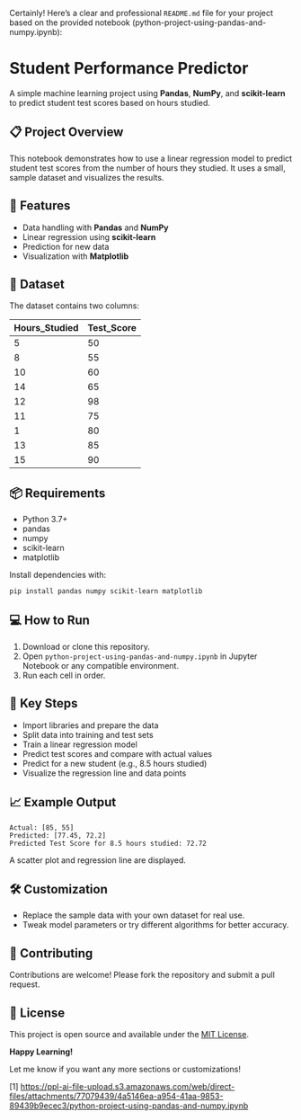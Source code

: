 
Certainly! Here’s a clear and professional `README.md` file for your project based on the provided notebook (python-project-using-pandas-and-numpy.ipynb):

# Student Performance Predictor

A simple machine learning project using **Pandas**, **NumPy**, and **scikit-learn** to predict student test scores based on hours studied.

## 📋 Project Overview

This notebook demonstrates how to use a linear regression model to predict student test scores from the number of hours they studied. It uses a small, sample dataset and visualizes the results.

## 🚀 Features

- Data handling with **Pandas** and **NumPy**
- Linear regression using **scikit-learn**
- Prediction for new data
- Visualization with **Matplotlib**

## 📝 Dataset

The dataset contains two columns:

| Hours_Studied | Test_Score |
|---------------|------------|
| 5             | 50         |
| 8             | 55         |
| 10            | 60         |
| 14            | 65         |
| 12            | 98         |
| 11            | 75         |
| 1             | 80         |
| 13            | 85         |
| 15            | 90         |

## 📦 Requirements

- Python 3.7+
- pandas
- numpy
- scikit-learn
- matplotlib

Install dependencies with:

```bash
pip install pandas numpy scikit-learn matplotlib
```

## 💻 How to Run

1. Download or clone this repository.
2. Open `python-project-using-pandas-and-numpy.ipynb` in Jupyter Notebook or any compatible environment.
3. Run each cell in order.

## 🔑 Key Steps

- Import libraries and prepare the data
- Split data into training and test sets
- Train a linear regression model
- Predict test scores and compare with actual values
- Predict for a new student (e.g., 8.5 hours studied)
- Visualize the regression line and data points

## 📈 Example Output

```
Actual: [85, 55]
Predicted: [77.45, 72.2]
Predicted Test Score for 8.5 hours studied: 72.72
```

A scatter plot and regression line are displayed.

## 🛠️ Customization

- Replace the sample data with your own dataset for real use.
- Tweak model parameters or try different algorithms for better accuracy.

## 🤝 Contributing

Contributions are welcome! Please fork the repository and submit a pull request.

## 📄 License

This project is open source and available under the [MIT License](LICENSE).

**Happy Learning!**

Let me know if you want any more sections or customizations!

[1] https://ppl-ai-file-upload.s3.amazonaws.com/web/direct-files/attachments/77079439/4a5146ea-a954-41aa-9853-89439b9ecec3/python-project-using-pandas-and-numpy.ipynb
